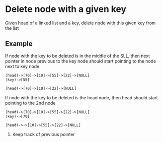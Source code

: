 # Delete node with a given key
Given head of a linked list and a key, delete node with this given key from the list

## Example
If node with the key to be deleted is in the middle of the SLL, then next pointer in node previous to the key node should start pointing to the node next to key node.
```
(head)->[70]->[10]->[55]->[22]->[NULL]
(key)->[55]

(head)->[70]->[10]->[22]->[NULL]
```

If node with the key to be deleted is the head node, then head should start pointing to the 2nd node
```
(head)->[70]->[10]->[55]->[22]->[NULL]
(key)->[70]

(head)->->[10]->[55]->[22]->[NULL]
```

1. Keep track of previous pointer
